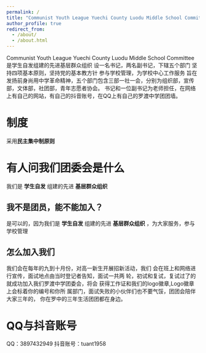 ```yaml
---
permalink: /
title: "Communist Youth League Yuechi County Luodu Middle School Committee"
author_profile: true
redirect_from: 
  - /about/
  - /about.html
---
```


Communist Youth League Yuechi County Luodu Middle School Committee是学生自发组建的先进基层群众组织 设一名书记，两名副书记，下辖五个部门 坚持四项基本原则，坚持党的基本教方针 参与学校管理，为学校中心工作服务 旨在发扬前身尚用中学革命精神，五个部门包含三部一社一会，分别为组织部，宣传部，文体部，社团部，青年志愿者协会。
 书记和一位副书记为老师担任，在网络上有自己的网站，有自己的抖音账号，在QQ上有自己的罗渡中学团团墙。

# 制度

采用**民主集中制原则**

# 有人问我们团委会是什么

我们是 **学生自发** 组建的先进 **基层群众组织** 

## 我不是团员，能不能加入？

是可以的，因为我们是 **学生自发** 组建的先进 **基层群众组织** ，为大家服务，参与学校管理

## 怎么加入我们

我们会在每年的九到十月份，对高一新生开展招新活动，我们 会在班上和网络进行宣传，面试地点由当时登记者告知，面试一共两 轮，初试和复试，复试过了的就成功加入我们罗渡中学团委会，将会 获得工作证和我们的logo徽章,Logo徽章上会标着你的编号和你所 属部门，面试失败的小伙伴们也不要气馁，团团会陪伴大家三年的， 你在罗中的三年生活团团都在身边。
# QQ与抖音账号

QQ：3897432949
抖音账号：tuant1958
